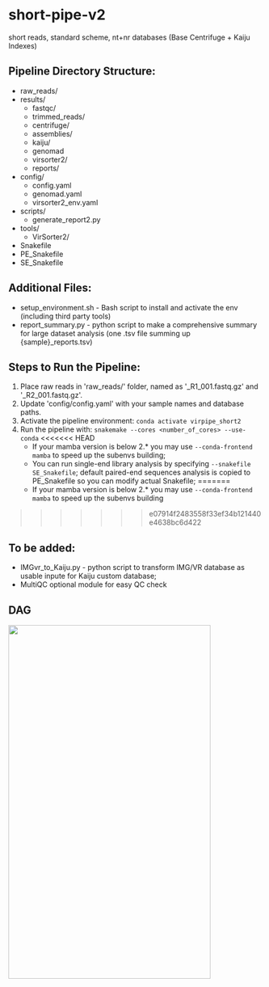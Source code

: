 # short-pipe-v2
short reads, standard scheme, nt+nr databases (Base Centrifuge + Kaiju Indexes)

Pipeline Directory Structure:
-----------------------------
- raw_reads/            
- results/              
  - fastqc/             
  - trimmed_reads/      
  - centrifuge/                    
  - assemblies/                  
  - kaiju/
  - genomad     
  - virsorter2/         
  - reports/            
- config/
  - config.yaml
  - genomad.yaml
  - virsorter2_env.yaml               
- scripts/
  - generate_report2.py              
- tools/
  - VirSorter2/                   
- Snakefile
- PE_Snakefile
- SE_Snakefile

Additional Files:
--------------------------
- setup_environment.sh - Bash script to install and activate the env (including third party tools)
- report_summary.py - python script to make a comprehensive summary for large dataset analysis (one .tsv file summing up {sample}_reports.tsv)

Steps to Run the Pipeline:
--------------------------
1. Place raw reads in 'raw_reads/' folder, named as '<sample>_R1_001.fastq.gz' and '<sample>_R2_001.fastq.gz'.
2. Update 'config/config.yaml' with your sample names and database paths.
3. Activate the pipeline environment:
   `conda activate virpipe_short2`
4. Run the pipeline with:
   `snakemake --cores <number_of_cores> --use-conda`
<<<<<<< HEAD
   - If your mamba version is below 2.* you may use `--conda-frontend mamba` to speed up the subenvs building;
   - You can run single-end library analysis by specifying `--snakefile SE_Snakefile`; default paired-end sequences analysis is copied to PE_Snakefile so you can modify actual Snakefile; 
=======
   - If your mamba version is below 2.* you may use `--conda-frontend mamba` to speed up the subenvs building
>>>>>>> e07914f2483558f33ef34b121440e4638bc6d422

To be added:
--------------------------
- IMGvr_to_Kaiju.py - python script to transform IMG/VR database as usable inpute for Kaiju custom database;
- MultiQC optional module for easy QC check


## DAG
<img src="https://github.com/user-attachments/assets/434f5f39-8d63-4b37-83ba-a635c537d4b7" width="400" height="700" />
